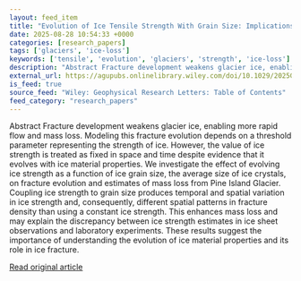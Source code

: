 ```yaml
---
layout: feed_item
title: "Evolution of Ice Tensile Strength With Grain Size: Implications for Future Mass Loss From Pine Island Glacier"
date: 2025-08-28 10:54:33 +0000
categories: [research_papers]
tags: ['glaciers', 'ice-loss']
keywords: ['tensile', 'evolution', 'glaciers', 'strength', 'ice-loss']
description: "Abstract Fracture development weakens glacier ice, enabling more rapid flow and mass loss"
external_url: https://agupubs.onlinelibrary.wiley.com/doi/10.1029/2025GL117691?af=R
is_feed: true
source_feed: "Wiley: Geophysical Research Letters: Table of Contents"
feed_category: "research_papers"
---
```


Abstract Fracture development weakens glacier ice, enabling more rapid flow and mass loss. Modeling this fracture evolution depends on a threshold parameter representing the strength of ice. However, the value of ice strength is treated as fixed in space and time despite evidence that it evolves with ice material properties. We investigate the effect of evolving ice strength as a function of ice grain size, the average size of ice crystals, on fracture evolution and estimates of mass loss from Pine Island Glacier. Coupling ice strength to grain size produces temporal and spatial variation in ice strength and, consequently, different spatial patterns in fracture density than using a constant ice strength. This enhances mass loss and may explain the discrepancy between ice strength estimates in ice sheet observations and laboratory experiments. These results suggest the importance of understanding the evolution of ice material properties and its role in ice fracture.

[Read original article](https://agupubs.onlinelibrary.wiley.com/doi/10.1029/2025GL117691?af=R)
